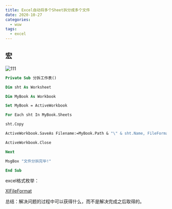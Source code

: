 ```yaml
---
title: Excel自动将多个Sheet拆分成多个文件
date: 2020-10-27
categories:
  - wuw
tags:
  - excel
---
```


## 宏

![111](https://gitee.com/snowyan/image/raw/master/1603803164_20201027205033059_13448.png)

```vb
Private Sub 分拆工作表()

Dim sht As Worksheet

Dim MyBook As Workbook

Set MyBook = ActiveWorkbook

For Each sht In MyBook.Sheets

sht.Copy

ActiveWorkbook.SaveAs Filename:=MyBook.Path & "\" & sht.Name, FileFormat:=xlOpenXMLWorkbook '将工作簿另存为EXCEL默认格式

ActiveWorkbook.Close

Next

MsgBox "文件分拆完毕!"

End Sub
```

excel格式枚举：

[XlFileFormat ](https://docs.microsoft.com/zh-cn/office/vba/api/excel.xlfileformat)

总结：解决问题的过程中可以获得什么，而不是解决完成之后取得的。
